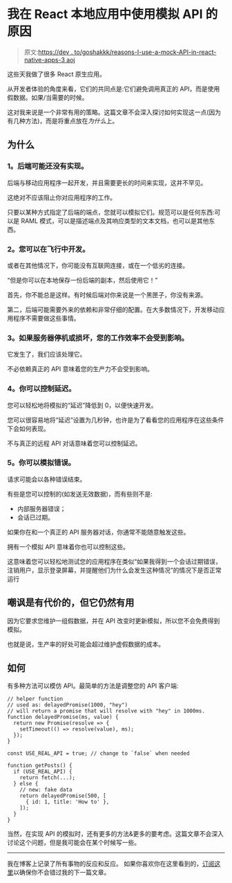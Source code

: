 # 我在 React 本地应用中使用模拟 API 的原因

> 原文:[https://dev . to/goshakkk/reasons-I-use-a-mock-API-in-react-native-apps-3 aoj](https://dev.to/goshakkk/reasons-i-use-a-mock-api-in-react-native-apps-3aoj)

这些天我做了很多 React 原生应用。

从开发者体验的角度来看，它们的共同点是:它们避免调用真正的 API，而是使用假数据。如果/当需要的时候。

这对我来说是一个非常有用的策略。这篇文章不会深入探讨如何实现这一点(因为有几种方法)，而是将重点放在*为什么*上。

## [](#why)为什么

### [](#1-the-backend-might-not-be-implemented-yet)1。后端可能还没有实现。

后端与移动应用程序一起开发，并且需要更长的时间来实现，这并不罕见。

这绝对不应该阻止你对应用程序的工作。

只要以某种方式指定了后端的端点，您就可以模拟它们。规范可以是任何东西:可以是 RAML 模式，可以是描述端点及其响应类型的文本文档，也可以是其他东西。

### [](#2-you-can-develop-while-on-a-flight)2。您可以在飞行中开发。

或者在其他情况下，你可能没有互联网连接，或在一个低劣的连接。

“但是你可以在本地保存一份后端的副本，然后使用它！”

首先，你不能总是这样。有时候后端对你来说是一个黑匣子，你没有来源。

第二，后端可能需要外来的依赖和非常仔细的配置。在大多数情况下，开发移动应用程序不需要做这些事情。

### [](#3-your-productivity-can-be-unaffected-if-the-server-is-down-or-broken)3。如果服务器停机或损坏，您的工作效率不会受到影响。

它发生了，我们应该处理它。

不必依赖真正的 API 意味着您的生产力不会受到影响。

### [](#4-you-get-to-control-latency)4。你可以控制延迟。

您可以轻松地将模拟的“延迟”降低到 0，以便快速开发。

您可以很容易地将“延迟”设置为几秒钟，也许是为了看看您的应用程序在这些条件下会如何表现。

不与真正的远程 API 对话意味着您可以控制延迟。

### [](#5-you-can-simulate-errors)5。你可以模拟错误。

请求可能会以各种错误结束。

有些是您可以控制的(如发送无效数据)，而有些则不是:

*   内部服务器错误；
*   会话已过期。

如果你在和一个真正的 API 服务器对话，你通常不能随意触发这些。

拥有一个模拟 API 意味着你也可以控制这些。

这意味着您可以轻松地测试您的应用程序在类似“如果我得到一个会话过期错误，注销用户，显示登录屏幕，并提醒他们为什么会发生这种情况”的情况下是否正常运行

## [](#mocking-comes-at-a-cost-but-it-still-can-be-useful)嘲讽是有代价的，但它仍然有用

因为它要求您维护一组假数据，并在 API 改变时更新模拟，所以您不会免费得到模拟。

也就是说，生产率的好处可能会超过维护虚假数据的成本。

## [](#how)如何

有多种方法可以模仿 API。最简单的方法是调整您的 API 客户端:

```
// helper function
// used as: delayedPromise(1000, "hey")
// will return a promise that will resolve with "hey" in 1000ms.
function delayedPromise(ms, value) {
  return new Promise(resolve => {
    setTimeout(() => resolve(value), ms);
  });
}

const USE_REAL_API = true; // change to `false` when needed

function getPosts() {
  if (USE_REAL_API) {
    return fetch(...);
  } else {
    // new: fake data
    return delayedPromise(500, [
      { id: 1, title: 'How to' },
    ]);
  }
} 
```

当然，在实现 API 的模拟时，还有更多的方法&更多的要考虑。这篇文章不会深入讨论这个问题，但是我可能会在某个时候写一些。

* * *

我在博客上记录了所有事物的反应和反应。
如果你喜欢你在这里看到的，[订阅这里](http://goshakkk.name/subscribe/)以确保你不会错过我的下一篇文章。
